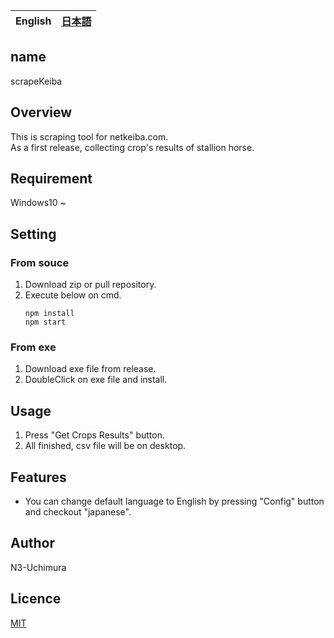 <table>
	<thead>
    	<tr>
      		<th style="text-align:center">English</th>
      		<th style="text-align:center"><a href="README-ja.md">日本語</a></th>
    	</tr>
  	</thead>
</table>

## name

scrapeKeiba

## Overview

This is scraping tool for netkeiba.com.  
As a first release, collecting crop's results of stallion horse.

## Requirement

Windows10 ~

## Setting

### From souce

1. Download zip or pull repository.
2. Execute below on cmd.
   ```
   npm install
   npm start
   ```

### From exe

1. Download exe file from release.
2. DoubleClick on exe file and install.

## Usage

1. Press "Get Crops Results" button.
2. All finished, csv file will be on desktop.

## Features

- You can change default language to English by pressing "Config" button and checkout "japanese".

## Author

N3-Uchimura

## Licence

[MIT](https://mit-license.org/)

